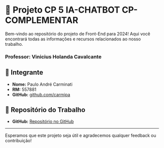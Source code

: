 # 🌟 Projeto CP 5 IA-CHATBOT CP-COMPLEMENTAR

Bem-vindo ao repositório do projeto de Front-End para 2024! Aqui você encontrará todas as informações e recursos relacionados ao nosso trabalho.

### Professor: Vinicius Holanda Cavalcante

## 👥 Integrante

- **Nome:** Paulo André Carminati
- **RM:** 557881
- **GitHub:** [github.com/carmipa](https://github.com/carmipa)

## 📂 Repositório do Trabalho

- **GitHub:** [Repositório no GitHub](https://github.com/carmipa/IA-chatbot_2024)

---

Esperamos que este projeto seja útil e agradecemos qualquer feedback ou contribuição!
